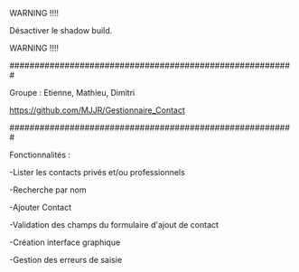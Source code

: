 WARNING !!!!

Désactiver le shadow build.

WARNING !!!!

#########################################################

Groupe : Etienne, Mathieu, Dimitri

https://github.com/MJJR/Gestionnaire_Contact

#########################################################

Fonctionnalités : 

-Lister les contacts privés et/ou professionnels

-Recherche par nom

-Ajouter Contact

-Validation des champs du formulaire d'ajout de contact

-Création interface graphique

-Gestion des erreurs de saisie

